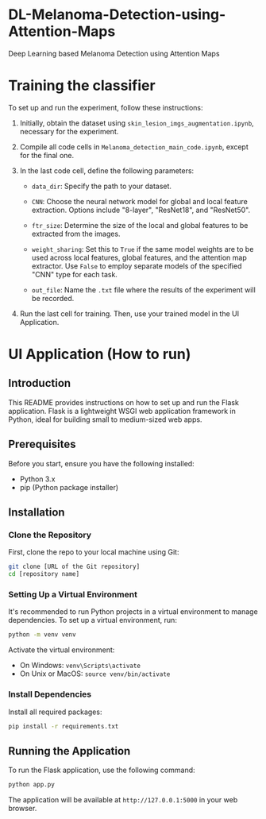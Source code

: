 # DL-Melanoma-Detection-using-Attention-Maps
Deep Learning based Melanoma Detection using Attention Maps

# Training the classifier

To set up and run the experiment, follow these instructions:

1. Initially, obtain the dataset using `skin_lesion_imgs_augmentation.ipynb`, necessary for the experiment.

2. Compile all code cells in `Melanoma_detection_main_code.ipynb`, except for the final one.

3. In the last code cell, define the following parameters:

   - `data_dir`: Specify the path to your dataset.

   - `CNN`: Choose the neural network model for global and local feature extraction. Options include "8-layer", "ResNet18", and "ResNet50".

   - `ftr_size`: Determine the size of the local and global features to be extracted from the images.

   - `weight_sharing`: Set this to `True` if the same model weights are to be used across local features, global features, and the attention map extractor. Use `False` to employ separate models of the specified "CNN" type for each task.

   - `out_file`: Name the `.txt` file where the results of the experiment will be recorded. 

4. Run the last cell for training. Then, use your trained model in the UI Application.

# UI Application (How to run)

## Introduction
This README provides instructions on how to set up and run the Flask application. Flask is a lightweight WSGI web application framework in Python, ideal for building small to medium-sized web apps.

## Prerequisites
Before you start, ensure you have the following installed:
- Python 3.x
- pip (Python package installer)

## Installation

### Clone the Repository
First, clone the repo to your local machine using Git:
```bash
git clone [URL of the Git repository]
cd [repository name]
```

### Setting Up a Virtual Environment
It's recommended to run Python projects in a virtual environment to manage dependencies. To set up a virtual environment, run:
```bash
python -m venv venv
```
Activate the virtual environment:
- On Windows: `venv\Scripts\activate`
- On Unix or MacOS: `source venv/bin/activate`

### Install Dependencies
Install all required packages:
```bash
pip install -r requirements.txt
```

## Running the Application
To run the Flask application, use the following command:
```bash
python app.py
```
The application will be available at `http://127.0.0.1:5000` in your web browser.
